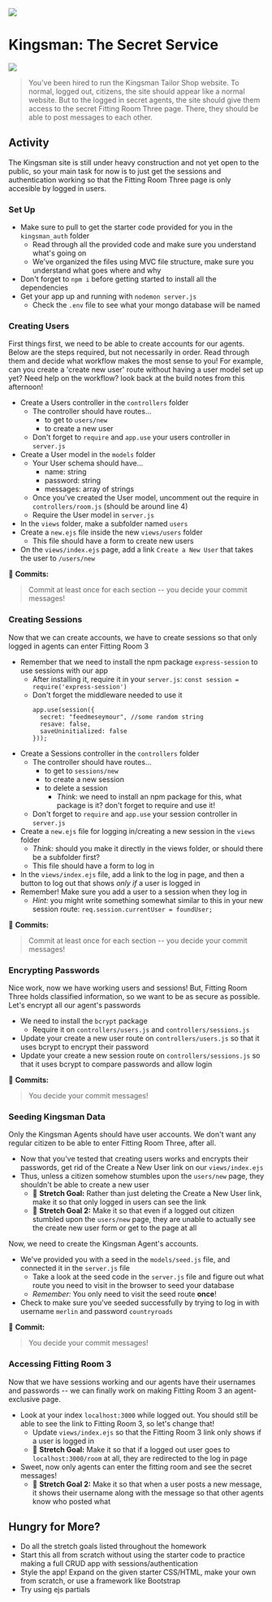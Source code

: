 ![](https://imgur.com/BmHUeeq.png)

# Kingsman: The Secret Service

![](https://imgur.com/UILh3pk.png)

> You've been hired to run the Kingsman Tailor Shop website. To normal, logged out, citizens, the site should appear like a normal website. But to the logged in secret agents, the site should give them access to the secret Fitting Room Three page. There, they should be able to post messages to each other. 

## Activity 

The Kingsman site is still under heavy construction and not yet open to the public, so your main task for now is to just get the sessions and authentication working so that the Fitting Room Three page is only accesible by logged in users.  

### Set Up

- Make sure to pull to get the starter code provided for you in the `kingsman_auth` folder 
  - Read through all the provided code and make sure you understand what's going on
  - We've organized the files using MVC file structure, make sure you understand what goes where and why
- Don't forget to `npm i` before getting started to install all the dependencies 
- Get your app up and running with `nodemon server.js`
  - Check the `.env` file to see what your mongo database will be named
  
### Creating Users 

First things first, we need to be able to create accounts for our agents. Below are the steps required, but not necessarily in order. Read through them and decide what workflow makes the most sense to you! For example, can you create a 'create new user' route without having a user model set up yet? Need help on the workflow? look back at the build notes from this afternoon!

- Create a Users controller in the `controllers` folder
  - The controller should have routes...
    - to get to `users/new` 
    - to create a new user
  - Don't forget to `require` and `app.use` your users controller in `server.js`
- Create a User model in the `models` folder
  - Your User schema should have... 
      - name: string 
      - password: string 
      - messages: array of strings
  - Once you've created the User model, uncomment out the require in `controllers/room.js` (should be around line 4)
  - Require the User model in `server.js`
- In the `views` folder, make a subfolder named `users`
- Create a `new.ejs` file inside the new `views/users` folder 
  - This file should have a form to create new users
- On the `views/index.ejs` page, add a link `Create a New User` that takes the user to `/users/new`

:red_circle: **Commits:** 
> Commit at least once for each section -- you decide your commit messages!

### Creating Sessions

Now that we can create accounts, we have to create sessions so that only logged in agents can enter Fitting Room 3 

- Remember that we need to install the npm package `express-session` to use sessions with our app
  - After installing it, require it in your `server.js`: `const session = require('express-session')`
  - Don't forget the middleware needed to use it 
    ``` 
    app.use(session({
      secret: "feedmeseymour", //some random string
      resave: false,
      saveUninitialized: false
    }));
    ```
- Create a Sessions controller in the `controllers` folder
  - The controller should have routes...
    - to get to `sessions/new`
    - to create a new session
    - to delete a session 
      - _Think:_ we need to install an npm package for this, what package is it? don't forget to require and use it!
  - Don't forget to `require` and `app.use` your session controller in `server.js`
- Create a `new.ejs` file for logging in/creating a new session in the `views` folder
  - _Think:_ should you make it directly in the views folder, or should there be a subfolder first?
  - This file should have a form to log in
- In the `views/index.ejs` file, add a link to the log in page, and then a button to log out that shows _only if_ a user is logged in
- Remember! Make sure you add a user to a session when they log in 
   - _Hint:_ you might write something somewhat similar to this in your new session route: `req.session.currentUser = foundUser;`

:red_circle: **Commits:** 
> Commit at least once for each section -- you decide your commit messages!
  
### Encrypting Passwords

Nice work, now we have working users and sessions! But, Fitting Room Three holds classified information, so we want to be as secure as possible. Let's encrypt all our agent's passwords 

- We need to install the `bcrypt` package
  - Require it on `controllers/users.js` and `controllers/sessions.js`
- Update your create a new user route on `controllers/users.js` so that it uses bcrypt to encrypt their password
- Update your create a new session route on `controllers/sessions.js` so that it uses bcrypt to compare passwords and allow login
  
:red_circle: **Commits:** 
> You decide your commit messages!

### Seeding Kingsman Data 

Only the Kingsman Agents should have user accounts. We don't want any regular citizen to be able to enter Fitting Room Three, after all.

- Now that you've tested that creating users works and encrypts their passwords, get rid of the Create a New User link on our `views/index.ejs`
- Thus, unless a citizen somehow stumbles upon the `users/new` page, they shouldn't be able to create a new user
  - :footprints: **Stretch Goal:** Rather than just deleting the Create a New User link, make it so that only logged in users can see the link
  - :footprints: **Stretch Goal 2:** Make it so that even if a logged out citizen stumbled upon the `users/new` page, they are unable to actually see the create new user form or get to the page at all

Now, we need to create the Kingsman Agent's accounts. 

- We've provided you with a seed in the `models/seed.js` file, and connected it in the `server.js` file
  - Take a look at the seed code in the `server.js` file and figure out what route you need to visit in the browser to seed your database
   - *Remember:* You only need to visit the seed route **once**! 
- Check to make sure you've seeded successfully by trying to log in with username `merlin` and password `countryroads`

:red_circle: **Commit:** 
> You decide your commit messages!

### Accessing Fitting Room 3

Now that we have sessions working and our agents have their usernames and passwords -- we can finally work on making Fitting Room 3 an agent-exclusive page. 

- Look at your index `localhost:3000` while logged out. You should still be able to see the link to Fitting Room 3, so let's change that!
  - Update `views/index.ejs` so that the Fitting Room 3 link only shows if a user is logged in 
  - :footprints: **Stretch Goal:** Make it so that if a logged out user goes to `localhost:3000/room` at all, they are redirected to the log in page 
- Sweet, now only agents can enter the fitting room and see the secret messages! 
  - :footprints: **Stretch Goal 2:** Make it so that when a user posts a new message, it shows their username along with the message so that other agents know who posted what

## Hungry for More?

- Do all the stretch goals listed throughout the homework
- Start this all from scratch without using the starter code to practice making a full CRUD app with sessions/authentication
- Style the app! Expand on the given starter CSS/HTML, make your own from scratch, or use a framework like Bootstrap
- Try using ejs partials
